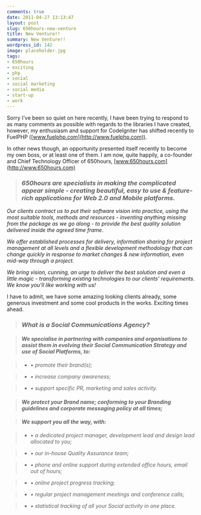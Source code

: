 ```yaml
---
comments: true
date: 2011-04-27 13:13:47
layout: post
slug: 650hours-new-venture
title: New Venture!!
summary: New Venture!!
wordpress_id: 142
image: placeholder.jpg
tags:
- 650hours
- exciting
- php
- social
- social marketing
- social media
- start-up
- work
---
```


Sorry I've been so quiet on here recently, I have been trying to respond to as many comments as possible with regards to the libraries I have created, however, my enthusiasm and support for CodeIgniter has shifted recently to FuelPHP ([www.fuelphp.com](http://www.fuelphp.com)).



In other news though, an opportunity presented itself recently to become my own boss, or at least one of them. I am now, quite happily, a co-founder and Chief Technology Officer of 650hours, [www.650hours.com](http://www.650hours.com)




> 

> 
> ### _650hours are specialists in making the  complicated appear simple - creating beautiful, easy to use &  feature-rich applications for Web 2.0 and Mobile platforms._
> 
> 
_Our clients contract us to put their software  vision into practice, using the most suitable tools, methods and  resources - inventing anything missing from the package as we go along -  to provide the best quality solution delivered inside the agreed time  frame._

_We offer established processes for delivery,  information sharing for project management at all levels and a flexible  development methodology that can change quickly in response to market  changes & new information, even mid-way through a project._

_We bring vision, cunning, an urge to deliver the  best solution and even a little magic - transforming existing  technologies to our clients' requirements.  We know you'll like working  with us!_




I have to admit, we have some amazing looking clients already, some generous investment and some cool products in the works. Exciting times ahead.




> 

> 
> 

> 
> 

> 
> ### _What is a Social Communications Agency?_
> 
> 

> 
> #### _We  specialise in partnering with companies and organisations to assist them  in evolving their Social Communication Strategy and use of Social  Platforms, to:_
> 
> 

> 
> 
	
>   * _• promote their brand(s);_
> 
	
>   * _• increase company awareness;_
> 
	
>   * _• support specific PR, marketing and sales activity._
> 


> 
> #### _We protect your Brand name; conforming to your Branding guidelines and corporate messaging policy at all times;_
> 
> 

> 
> #### _We support you all the way, with:_
> 
> 

> 
> 
	
>   * _• a dedicated project manager, development lead and design lead allocated to you;_
> 
	
>   * _• our in-house Quality Assurance team;_
> 
	
>   * _• phone and online support during extended office hours, email out of hours;_
> 
	
>   * _• online project progress tracking;_
> 
	
>   * _• regular project management meetings and conference calls;_
> 
	
>   * _• statistical tracking of all your Social activity in one place._
> 


> 
> 
















